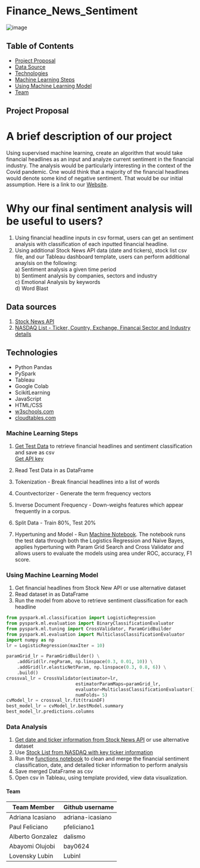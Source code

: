 # Finance_News_Sentiment

![image](https://user-images.githubusercontent.com/78628287/133952518-aa7a1665-d9ca-490e-bce4-2cb44380cb6e.png)

## Table of Contents ##
* [Project Proposal](#project-proposal)
* [Data Source](#data-sources)
* [Technologies](#technologies)
* [Machine Learning Steps](#machine-learning-steps)
* [Using Machine Learning Model](#using-machine-learning-model)
* [Team](#team)



## Project Proposal 
# A brief description of our project
Using supervised machine learning, create an algorithm that would take financial headlines as an input and analyze current sentiment in the financial industry. The analysis would be particularly interesting in the context of the Covid pandemic. One would think that a majority of the financial headlines would denote some kind of negative sentiment. That would be our initial assumption. Here is a link to our [Website](https://financialsentiment.w3spaces.com/index.html).

# Why our final sentiment analysis will be useful to users?
1) Using financial headline inputs in csv format, users can get an sentiment analysis with classification of each inputted financial headline. 
2) Using additional Stock News API data (date and tickers), stock list csv file, and our Tableau dashboard template, users can perform additional anaylsis on the following: <br>
  a) Sentiment analysis a given time period <br>
  b) Sentiment analysis by companies, sectors and industry <br>
  c) Emotional Analysis by keywords <br>
  d) Word Blast <br>
  
## Data sources
1) [Stock News API](https://stocknewsapi.com/documentation)  <br>
2) [NASDAQ List - Ticker, Country, Exchange, Financai Sector and Industry details](https://www.nasdaq.com/market-activity/stocks/screener)<br>

## Technologies
* Python Pandas
* PySpark
* Tableau
* Google Colab
* ScikitLearning
* JavaScript
* HTML/CSS
* [w3schools.com](https://www.w3schools.com/spaces/)
* [cloudtables.com](https://berrb9rr1p.cloudtables.com/login)

### Machine Learning Steps 
1) [Get Test Data](https://stocknewsapi.com/documentation) to retrieve financial headlines and sentiment classification and save as csv <br>
  [Get API key](https://stocknewsapi.com/register)<br>
  
2) Read Test Data in as DataFrame <br>

3) Tokenization - Break financial headlines into a list of words <br>

4) Countvectorizer - Generate the term frequency vectors

5) Inverse Document Frequency - Down-weighs features which appear frequently in a corpus.

6) Split Data - Train 80%, Test 20%

7) Hypertuning and Model - Run [Machine Notebook](https://github.com/dalismo/Finance_News_Sentiment/blob/main/Machine_Learning/machine_training_model.ipynb). The notebook runs the test data through both the Logistics Regression and Naive Bayes, applies hypertuning with Param Grid Search and Cross Validator and allows users to evaluate the models using area under ROC, accuracy, F1 score. 

### Using Machine Learning Model
1) Get financial headlines from Stock New API or use alternative dataset <br>
2) Read dataset in as DataFrame <br>
3) Run the model from above to retrieve sentiment classification for each headline <br>

```python
from pyspark.ml.classification import LogisticRegression
from pyspark.ml.evaluation import BinaryClassificationEvaluator
from pyspark.ml.tuning import CrossValidator, ParamGridBuilder
from pyspark.ml.evaluation import MulticlassClassificationEvaluator
import numpy as np
lr = LogisticRegression(maxIter = 10)

paramGrid_lr = ParamGridBuilder() \
    .addGrid(lr.regParam, np.linspace(0.3, 0.01, 10)) \
    .addGrid(lr.elasticNetParam, np.linspace(0.3, 0.8, 6)) \
    .build()
crossval_lr = CrossValidator(estimator=lr,
                          estimatorParamMaps=paramGrid_lr,
                          evaluator=MulticlassClassificationEvaluator(),
                          numFolds= 5)  
cvModel_lr = crossval_lr.fit(trainDF)
best_model_lr = cvModel_lr.bestModel.summary
best_model_lr.predictions.columns
```

### Data Analysis <br>
1) [Get date and ticker information from Stock News API](https://stocknewsapi.com/documentation) or use alternative dataset<br>
2) Use [Stock List from NASDAQ with key ticker information](https://www.nasdaq.com/market-activity/stocks/screener) <br>
3) Run the [functions notebook](https://github.com/dalismo/Finance_News_Sentiment/blob/main/functions.py) to clean and merge the financial sentiment classification, date, and detailed ticker information to perform analysis <br>
4) Save merged DataFrame as csv <br>
5) Open csv in Tableau, using template provided, view data visualization. <br>
                                                        
#### Team 

| Team Member           | Github username  |        
| -----------           | -----------
| Adriana Icasiano      | adriana-icasiano |
| Paul Feliciano        | pfeliciano1      |
| Alberto Gonzalez      | dalismo          |
| Abayomi Olujobi       | bay0624          |
| Lovensky Lubin        | Lubinl           |


